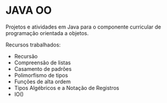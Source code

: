 # JAVA OO
Projetos e atividades em Java para o componente curricular de programação orientada a objetos.

Recursos trabalhados:   
- Recursão   
- Compreensão de listas   
- Casamento de padrões
- Polimorfismo de tipos   
- Funções de alta ordem 
- Tipos Algébricos e a Notação de Registros
- IO() 
